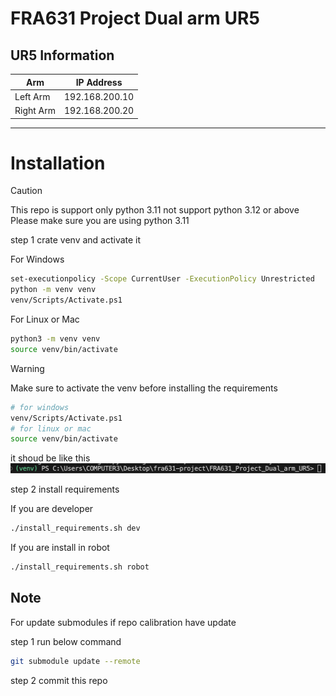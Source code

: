 # FRA631 Project Dual arm UR5
## UR5 Information

| Arm       | IP Address       |
|-----------|------------------|
| Left Arm  | 192.168.200.10   |
| Right Arm | 192.168.200.20   |


---

# Installation

>[!CAUTION]
> This repo is support only python 3.11 not support python 3.12 or above
> Please make sure you are using python 3.11

step 1 crate venv and activate it

For Windows
```bash
set-executionpolicy -Scope CurrentUser -ExecutionPolicy Unrestricted
python -m venv venv
venv/Scripts/Activate.ps1
```

For Linux or Mac

```bash
python3 -m venv venv
source venv/bin/activate
```


> [!WARNING]
> Make sure to activate the venv before installing the requirements
> ```bash
> # for windows
> venv/Scripts/Activate.ps1
> # for linux or mac
> source venv/bin/activate
> ```
> it shoud be like this
> ![bash venv](./images/bash_venv.png)

step 2 install requirements

If you are developer 
```bash
./install_requirements.sh dev
```

If you are install in robot
```bash
./install_requirements.sh robot
```


## Note
For update submodules if repo calibration have update

step 1 run below command 
```bash
git submodule update --remote
```
step 2 commit this repo

